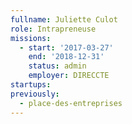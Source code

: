 ```yaml
---
fullname: Juliette Culot
role: Intrapreneuse
missions:
  - start: '2017-03-27'
    end: '2018-12-31'
    status: admin
    employer: DIRECCTE
startups:
previously:
  - place-des-entreprises
---
```


